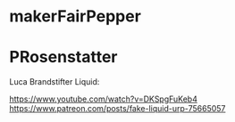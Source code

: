 # makerFairPepper


# PRosenstatter 
Luca Brandstifter
Liquid: 

https://www.youtube.com/watch?v=DKSpgFuKeb4
https://www.patreon.com/posts/fake-liquid-urp-75665057
